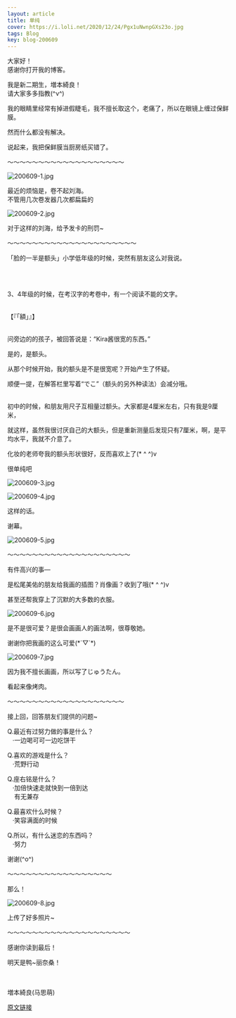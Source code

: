 ```yaml
---
layout: article
title: 单纯
cover: https://i.loli.net/2020/12/24/Pgx1uNwnpGXs23o.jpg
tags: Blog
key: blog-200609
---
```

大家好！<br/>
感谢你打开我的博客。



我是新二期生，増本綺良！<br/>
请大家多多指教(^ν^)




我的眼睛里经常有掉进假睫毛，我不擅长取这个，老痛了，所以在眼镜上缠过保鲜膜。

然而什么都没有解决。


说起来，我把保鲜膜当厨房纸买错了。

<!--more-->


〜〜〜〜〜〜〜〜〜〜〜〜〜〜〜〜〜〜〜

![200609-1.jpg](https://i.loli.net/2020/12/24/Pgx1uNwnpGXs23o.jpg)

最近的烦恼是，卷不起刘海。<br/>
不管用几次卷发器几次都扁扁的

![200609-2.jpg](https://i.loli.net/2020/12/24/zEB4wxSk1iNGPCb.jpg)

对于这样的刘海，给予发卡的刑罚~


〜〜〜〜〜〜〜〜〜〜〜〜〜〜〜〜〜〜〜〜〜

「脸的一半是额头」小学低年级的时候，突然有朋友这么对我说。

<br/><br/>




3、4年级的时候，在考汉字的考卷中，有一个阅读不能的文字。
<br/><br/>



【『「額」』】
<br/><br/>


问旁边的的孩子，被回答说是：“Kira酱很宽的东西。”



是的，是额头。





从那个时候开始，我的额头是不是很宽呢？开始产生了怀疑。



顺便一提，在解答栏里写着“でこ”（额头的另外种读法）会减分哦。
<br/><br/>


初中的时候，和朋友用尺子互相量过额头。大家都是4厘米左右，只有我是9厘米，


就这样，虽然我很讨厌自己的大额头，但是重新测量后发现只有7厘米，啊，是平均水平，我就不介意了。


化妆的老师夸我的额头形状很好，反而喜欢上了(* ^ ^)v


很单纯吧

![200609-3.jpg](https://i.loli.net/2020/12/24/HdhmZpEibVP9M13.jpg)

![200609-4.jpg](https://i.loli.net/2020/12/24/vBOLsNToG98Cc1h.jpg)

这样的话。


谢幕。

![200609-5.jpg](https://i.loli.net/2020/12/24/FgNTWX4ufpJ3lIA.jpg)

〜〜〜〜〜〜〜〜〜〜〜〜〜〜〜〜〜〜〜〜


有件高兴的事—

是松尾美佑的朋友给我画的插图？肖像画？收到了哦(* ^ ^)v

甚至还帮我穿上了沉默的大多数的衣服。

![200609-6.jpg](https://i.loli.net/2020/12/24/Vf2wZTSRaIM9etE.jpg)

是不是很可爱？是很会画画人的画法啊，很尊敬她。

谢谢你把我画的这么可爱(\*´▽`\*)

![200609-7.jpg](https://i.loli.net/2020/12/24/93eLWP56bArVBZC.jpg)


因为我不擅长画画，所以写了じゅうたん。



看起来像烤肉。


〜〜〜〜〜〜〜〜〜〜〜〜〜〜〜〜〜〜〜

接上回，回答朋友们提供的问题~

Q.最近有过努力做的事是什么？<br/>
&nbsp;&nbsp;&nbsp;·一边喝可可一边吃饼干

Q.喜欢的游戏是什么？<br/>
&nbsp;&nbsp;&nbsp;·荒野行动

Q.座右铭是什么？<br/>
&nbsp;&nbsp;&nbsp;·加倍快速走就快到一倍到达<br/>
&nbsp;&nbsp;&nbsp;&nbsp;有无兼存

Q.最喜欢什么时候？<br/>
&nbsp;&nbsp;&nbsp;·笑容满面的时候

Q.所以，有什么迷恋的东西吗？<br/>
&nbsp;&nbsp;&nbsp;·努力

谢谢(^o^)

〜〜〜〜〜〜〜〜〜〜〜〜〜〜〜〜〜

那么！

![200609-8.jpg](https://i.loli.net/2020/12/24/kVleFQPy9z6pqiC.jpg)

上传了好多照片~

〜〜〜〜〜〜〜〜〜〜〜〜〜〜〜〜〜〜〜〜


感谢你读到最后！



明天是鸭~丽奈桑！
<br/><br/><br/>

増本綺良(马思萌)

[原文链接](https://www.keyakizaka46.com/s/k46o/diary/detail/34248?cd=member)